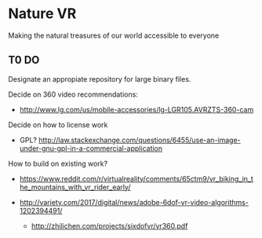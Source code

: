 # Nature VR
Making the natural treasures of our world accessible to everyone


## T0 DO

Designate an appropiate repository for large binary files.  

Decide on 360 video recommendations:  
  - http://www.lg.com/us/mobile-accessories/lg-LGR105.AVRZTS-360-cam

Decide on how to license work  
  - GPL? http://law.stackexchange.com/questions/6455/use-an-image-under-gnu-gpl-in-a-commercial-application  
  
How to build on existing work?  
  - https://www.reddit.com/r/virtualreality/comments/65ctm9/vr_biking_in_the_mountains_with_vr_rider_early/

  - http://variety.com/2017/digital/news/adobe-6dof-vr-video-algorithms-1202394491/
    - http://zhilichen.com/projects/sixdofvr/vr360.pdf
